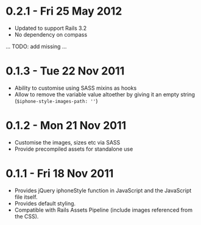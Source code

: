 0.2.1 - Fri 25 May 2012
========================================
- Updated to support Rails 3.2
- No dependency on compass


... TODO: add missing ...

0.1.3 - Tue 22 Nov 2011
========================================
- Ability to customise using SASS mixins as hooks
- Allow to remove the variable value altoether by giving it an empty string (`$iphone-style-images-path: ''`)

0.1.2 - Mon 21 Nov 2011
========================================
- Customise the images, sizes etc via SASS
- Provide precompiled assets for standalone use

0.1.1 - Fri 18 Nov 2011
========================================
- Provides jQuery iphoneStyle function in JavaScript and the JavaScript file itself.
- Provides default styling.
- Compatible with Rails Assets Pipeline (include images referenced from the CSS).
